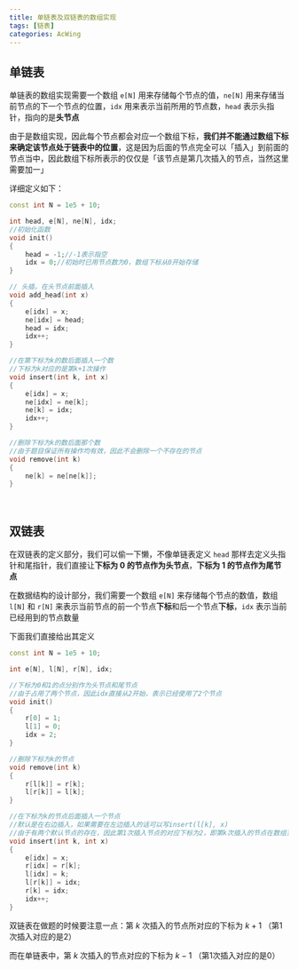 ```yaml
---
title: 单链表及双链表的数组实现
tags: [链表]
categories: AcWing
---
```


## 单链表

单链表的数组实现需要一个数组 `e[N]` 用来存储每个节点的值，`ne[N]` 用来存储当前节点的下一个节点的位置，`idx` 用来表示当前所用的节点数，`head` 表示头指针，指向的是**头节点**

由于是数组实现，因此每个节点都会对应一个数组下标，**我们并不能通过数组下标来确定该节点处于链表中的位置**，这是因为后面的节点完全可以「插入」到前面的节点当中，因此数组下标所表示的仅仅是「该节点是第几次插入的节点，当然这里需要加一」

详细定义如下：

```cpp
const int N = 1e5 + 10;

int head, e[N], ne[N], idx;
//初始化函数
void init()
{
    head = -1;//-1表示指空
    idx = 0;//初始时已用节点数为0，数组下标从0开始存储
}

// 头插，在头节点前面插入
void add_head(int x)
{
    e[idx] = x;
    ne[idx] = head;
    head = idx;
    idx++;
}

//在第下标为k的数后面插入一个数
//下标为k对应的是第k+1次操作
void insert(int k, int x)
{
    e[idx] = x;
    ne[idx] = ne[k];
    ne[k] = idx;
    idx++;
}

//删除下标为k的数后面那个数
//由于题目保证所有操作均有效，因此不会删除一个不存在的节点
void remove(int k)
{
    ne[k] = ne[ne[k]];
}
```

​	 

## 双链表

在双链表的定义部分，我们可以偷一下懒，不像单链表定义 `head` 那样去定义头指针和尾指针，我们直接让**下标为 0 的节点作为头节点**，**下标为 1 的节点作为尾节点**

在数据结构的设计部分，我们需要一个数组 `e[N]` 来存储每个节点的数值，数组 `l[N]` 和 `r[N]` 来表示当前节点的前一个节点**下标**和后一个节点**下标**，`idx` 表示当前已经用到的节点数量

下面我们直接给出其定义

```cpp
const int N = 1e5 + 10;

int e[N], l[N], r[N], idx;

//下标为0和1的点分别作为头节点和尾节点
//由于占用了两个节点，因此idx直接从2开始，表示已经使用了2个节点
void init()
{
    r[0] = 1;
    l[1] = 0;
    idx = 2;
}

//删除下标为k的节点
void remove(int k)
{
    r[l[k]] = r[k];
    l[r[k]] = l[k];
}

//在下标为k的节点后面插入一个节点
//默认是在右边插入，如果需要在左边插入的话可以写insert(l[k], x)
//由于有两个默认节点的存在，因此第1次插入节点的对应下标为2，即第k次插入的节点在数组当中存储在k+1的下标处
void insert(int k, int x)
{
    e[idx] = x;
    r[idx] = r[k];
    l[idx] = k;
    l[r[k]] = idx;
    r[k] = idx;
    idx++;
}
```

双链表在做题的时候要注意一点：第 $k$ 次插入的节点所对应的下标为 $k+1$ （第1次插入对应的是2）

而在单链表中，第 $k$ 次插入的节点对应的下标为 $k-1$ （第1次插入对应的是0）